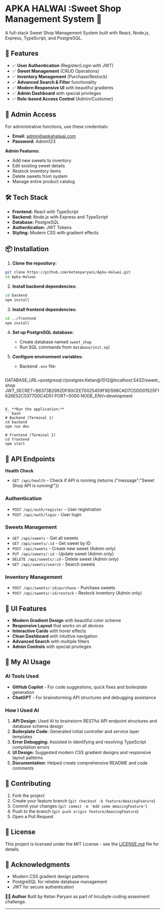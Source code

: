 # APKA HALWAI :Sweet Shop Management System 🍬

A full-stack Sweet Shop Management System built with React, Node.js, Express, TypeScript, and PostgreSQL.

## 🌟 Features

- ✅ **User Authentication** (Register/Login with JWT)
- ✅ **Sweet Management** (CRUD Operations)
- ✅ **Inventory Management** (Purchase/Restock)
- ✅ **Advanced Search & Filter** functionality
- ✅ **Modern Responsive UI** with beautiful gradients
- ✅ **Admin Dashboard** with special privileges
- ✅ **Role-based Access Control** (Admin/Customer)

## 👤 Admin Access

For administrative functions, use these credentials:
- **Email:** admin@apkahalwai.com
- **Password:** Admin123

**Admin Features:**
- Add new sweets to inventory
- Edit existing sweet details
- Restock inventory items
- Delete sweets from system
- Manage entire product catalog

## 🛠️ Tech Stack

- **Frontend:** React with TypeScript
- **Backend:** Node.js with Express and TypeScript
- **Database:** PostgreSQL
- **Authentication:** JWT Tokens
- **Styling:** Modern CSS with gradient effects

## 📦 Installation

1. **Clone the repository:**
```bash
git clone https://github.com/ketanparyani/Apka-Halwai.git
cd Apka-Halwai
```

2. **Install backend dependencies:**
```bash
cd backend
npm install
```

3. **Install frontend dependencies:**
```bash
cd ../frontend
npm install
```

4. **Set up PostgreSQL database:**
   - Create database named `sweet_shop`
   - Run SQL commands from `database/init.sql`

5. **Configure environment variables:**
   - Backend `.env` file:
   ```
DATABASE_URL=postgresql://postgres:Ketan@1012@localhost:5432/sweet_shop
JWT_SECRET=B6373B2982DF80CEE70025459F9D598CAD7CDDD01525F1626E52C5377D0C4D51
PORT=5000
NODE_ENV=development
   ```

6. **Run the application:**
```bash
# Backend (Terminal 1)
cd backend
npm run dev

# Frontend (Terminal 2)
cd frontend
npm start
```

## 🚀 API Endpoints

**Health Check**
  - `GET /api/health` - Check if API is running (returns {"message":"Sweet Shop API is running!"})
### Authentication
- `POST /api/auth/register` - User registration
- `POST /api/auth/login` - User login

### Sweets Management
- `GET /api/sweets` - Get all sweets
- `GET /api/sweets/:id` - Get sweet by ID
- `POST /api/sweets` - Create new sweet (Admin only)
- `PUT /api/sweets/:id` - Update sweet (Admin only)
- `DELETE /api/sweets/:id` - Delete sweet (Admin only)
- `GET /api/sweets/search` - Search sweets

### Inventory Management
- `POST /api/sweets/:id/purchase` - Purchase sweets
- `POST /api/sweets/:id/restock` - Restock inventory (Admin only)

## 🎨 UI Features

- **Modern Gradient Design** with beautiful color scheme
- **Responsive Layout** that works on all devices
- **Interactive Cards** with hover effects
- **Clean Dashboard** with intuitive navigation
- **Advanced Search** with multiple filters
- **Admin Controls** with special privileges

## 🤖 My AI Usage

### AI Tools Used
- **GitHub Copilot** - For code suggestions, quick fixes and boilerplate generation
- **ChatGPT** - For brainstorming API structures and debugging assistance

### How I Used AI
1. **API Design:** Used AI to brainstorm RESTful API endpoint structures and database schema design
2. **Boilerplate Code:** Generated initial controller and service layer templates
3. **Error Debugging:** Assisted in identifying and resolving TypeScript compilation errors
4. **UI Design:** Suggested modern CSS gradient designs and responsive layout patterns
5. **Documentation:** Helped create comprehensive README and code comments


## 🤝 Contributing

1. Fork the project
2. Create your feature branch (`git checkout -b feature/AmazingFeature`)
3. Commit your changes (`git commit -m 'Add some AmazingFeature'`)
4. Push to the branch (`git push origin feature/AmazingFeature`)
5. Open a Pull Request

## 📄 License

This project is licensed under the MIT License - see the [LICENSE.md](LICENSE.md) file for details.

## 🙏 Acknowledgments

- Modern CSS gradient design patterns
- PostgreSQL for reliable database management
- JWT for secure authentication

**👨‍💻 Author**
Built by Ketan Paryani as part of Incubyte coding assesment challenge.

---

